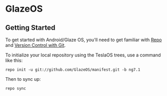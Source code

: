 GlazeOS
===========

Getting Started
---------------

To get started with Android/Glaze OS, you'll need to get
familiar with [Repo](https://source.android.com/source/using-repo.html) and [Version Control with Git](https://source.android.com/source/version-control.html).

To initialize your local repository using the TeslaOS trees, use a command like this:

    repo init -u git://github.com/GlazeOS/manifest.git -b ng7.1

Then to sync up:

    repo sync
